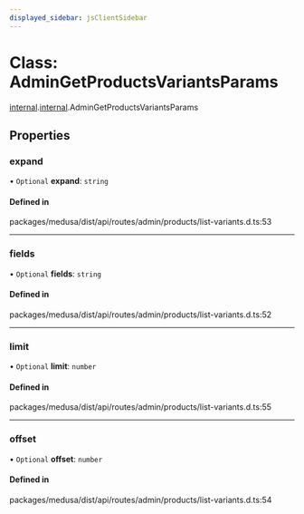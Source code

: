 ```yaml
---
displayed_sidebar: jsClientSidebar
---
```


# Class: AdminGetProductsVariantsParams

[internal](../modules/internal-8.md).[internal](../modules/internal-8.internal.md).AdminGetProductsVariantsParams

## Properties

### expand

• `Optional` **expand**: `string`

#### Defined in

packages/medusa/dist/api/routes/admin/products/list-variants.d.ts:53

___

### fields

• `Optional` **fields**: `string`

#### Defined in

packages/medusa/dist/api/routes/admin/products/list-variants.d.ts:52

___

### limit

• `Optional` **limit**: `number`

#### Defined in

packages/medusa/dist/api/routes/admin/products/list-variants.d.ts:55

___

### offset

• `Optional` **offset**: `number`

#### Defined in

packages/medusa/dist/api/routes/admin/products/list-variants.d.ts:54
